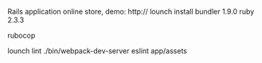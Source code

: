 Rails application online store, demo:
http://
lounch install
bundler 1.9.0
ruby 2.3.3


rubocop

lounch lint
./bin/webpack-dev-server
eslint app/assets
